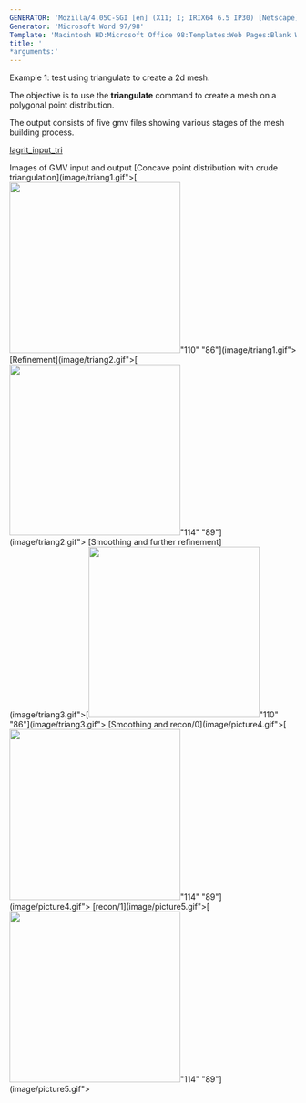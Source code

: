 ```yaml
---
GENERATOR: 'Mozilla/4.05C-SGI [en] (X11; I; IRIX64 6.5 IP30) [Netscape]'
Generator: 'Microsoft Word 97/98'
Template: 'Macintosh HD:Microsoft Office 98:Templates:Web Pages:Blank Web Page'
title: '
*arguments:'
---
```


Example 1: test using triangulate to create a 2d mesh.


 The objective is to use the **triangulate** command to create a mesh
 on a polygonal point distribution.

 The output consists of five gmv files showing various stages of the
 mesh building process.

 [lagrit\_input\_tri](../lagrit_input_tri)

Images of GMV input and output
[Concave point distribution with crude
triangulation](image/triang1.gif">[<img height="300" width="300" src="https://lanl.github.io/LaGriT/docs/assets/images/triang1_tn.gif">"110"
"86"](image/triang1.gif">
[Refinement](image/triang2.gif">[<img height="300" width="300" src="https://lanl.github.io/LaGriT/docs/assets/images/triang2_tn.gif">"114"
"89"](image/triang2.gif">
[Smoothing and further
refinement](image/triang3.gif">[<img height="300" width="300" src="https://lanl.github.io/LaGriT/docs/assets/images/triang3_tn.gif">"110"
"86"](image/triang3.gif">
[Smoothing and
recon/0](image/picture4.gif">[<img height="300" width="300" src="https://lanl.github.io/LaGriT/docs/assets/images/triang4_tn.gif">"114"
"89"](image/picture4.gif">
[recon/1](image/picture5.gif">[<img height="300" width="300" src="https://lanl.github.io/LaGriT/docs/assets/images/triang5_tn.gif">"114"
"89"](image/picture5.gif">
